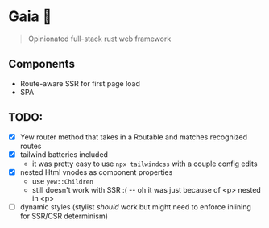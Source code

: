 # Gaia 🌳

> Opinionated full-stack rust web framework

## Components

- Route-aware SSR for first page load
- SPA

## TODO:

- [x] Yew router method that takes in a Routable and matches recognized routes
- [x] tailwind batteries included
  - it was pretty easy to use `npx tailwindcss` with a couple config edits
- [x] nested Html vnodes as component properties
  - use `yew::Children`
  - still doesn't work with SSR :( -- oh it was just because of \<p> nested in \<p>
- [ ] dynamic styles (stylist _should_ work but might need to enforce inlining for SSR/CSR determinism)
